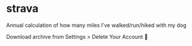 # strava

Annual calculation of how many miles I've walked/run/hiked with my dog

Download archive from Settings > Delete Your Account 😬
